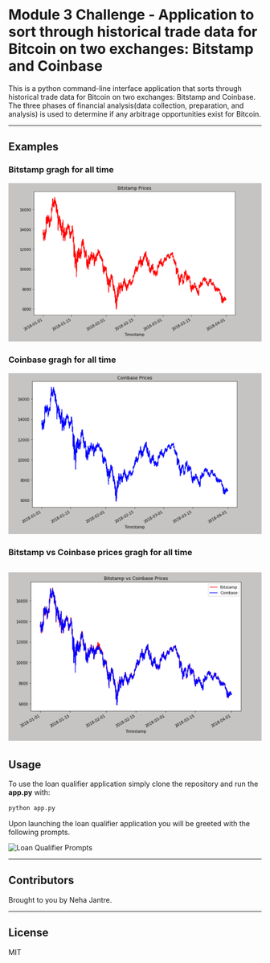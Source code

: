 # Module 3 Challenge - Application to sort through historical trade data for Bitcoin on two exchanges: Bitstamp and Coinbase

This is a python command-line interface application that sorts through historical trade data for Bitcoin on two exchanges: Bitstamp and Coinbase. The three phases of financial analysis(data collection, preparation, and analysis) is used to determine if any arbitrage opportunities exist for Bitcoin.

---

## Examples

### Bitstamp gragh for all time
![Bitstamp gragh for all time](Images/bitstampgraph.png)


### Coinbase gragh for all time
![Coinbase gragh for all time](Images/coinbasegraph.png)

### Bitstamp vs Coinbase prices gragh for all time
![Bitstamp vs Coinbase prices gragh for all time](Images/bitstampvscoinbaseprices.png)
---

## Usage

To use the loan qualifier application simply clone the repository and run the **app.py** with:

```python
python app.py
```

Upon launching the loan qualifier application you will be greeted with the following prompts.

![Loan Qualifier Prompts](qualifier/images/terminal_input_and_output.png)

---

## Contributors

Brought to you by Neha Jantre.

---

## License

MIT
